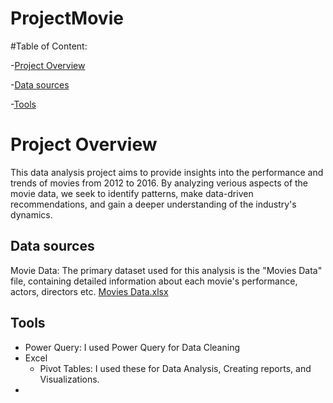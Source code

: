# ProjectMovie

#Table of Content:

-[Project Overview](#project-overview)

-[Data sources](#data-sources)

-[Tools](#tools)


# Project Overview

This data analysis project aims to provide insights into the performance and trends of movies from 2012 to 2016. By analyzing verious aspects of the movie data, we seek to identify patterns, make data-driven recommendations, and gain a deeper understanding of the industry's dynamics.

## Data sources
Movie Data: The primary dataset used for this analysis is the "Movies Data" file, containing detailed information about each movie's performance, actors, directors etc.
[Movies Data.xlsx](https://github.com/user-attachments/files/20949587/Movies.Data.xlsx)

## Tools
- Power Query: I used Power Query for Data Cleaning
- Excel
  - Pivot Tables: I used these for Data Analysis, Creating reports, and Visualizations.
- 
